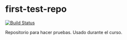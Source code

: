 first-test-repo
===============

[![Build Status](https://travis-ci.org/Dangac/first-test-repo.svg?branch=master)](https://travis-ci.org/Dangac/first-test-repo) 

Repositorio para hacer pruebas. Usado durante el curso.
